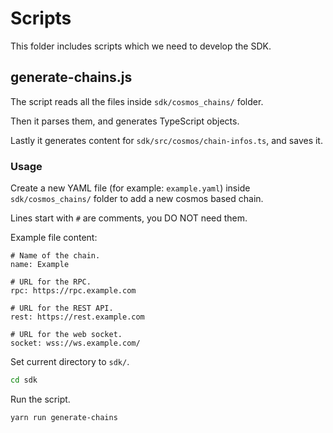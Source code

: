 # Scripts
This folder includes scripts which we need to develop the SDK.

## generate-chains.js
The script reads all the files inside `sdk/cosmos_chains/` folder.

Then it parses them, and generates TypeScript objects.

Lastly it generates content for `sdk/src/cosmos/chain-infos.ts`, and saves it.

### Usage
Create a new YAML file (for example: `example.yaml`) inside `sdk/cosmos_chains/` folder to add a new cosmos based chain.

Lines start with `#` are comments, you DO NOT need them.

Example file content:
```
# Name of the chain.
name: Example

# URL for the RPC.
rpc: https://rpc.example.com

# URL for the REST API.
rest: https://rest.example.com

# URL for the web socket.
socket: wss://ws.example.com/
```

Set current directory to `sdk/`.
```sh
cd sdk
```
Run the script.
```sh
yarn run generate-chains
```